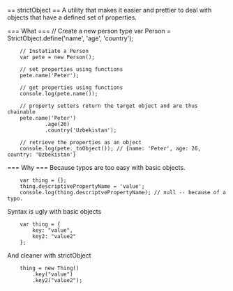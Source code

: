 == strictObject ==
A utility that makes it easier and prettier to deal with objects that have a
defined set of properties.

=== What ===
		// Create a new person type
		var Person = StrictObject.define('name', 'age', 'country');
		
		// Instatiate a Person
		var pete = new Person();
		
		// set properties using functions
		pete.name('Peter');

		// get properties using functions
		console.log(pete.name());
		
		// property setters return the target object and are thus chainable
		pete.name('Peter')
				.age(26)
				.country('Uzbekistan');
		
		// retrieve the properties as an object
		console.log(pete._toObject()); // {name: 'Peter', age: 26, country: 'Uzbekistan'}
		
=== Why ===
Because typos are too easy with basic objects.

		var thing = {};
		thing.descriptivePropertyName = 'value';
		console.log(thing.descriptvePropertyName); // null -- because of a typo.

Syntax is ugly with basic objects

		var thing = {
			key: "value",
			key2: "value2"
		};
		
And cleaner with strictObject
		
		thing = new Thing()
			.key("value")
			.key2("value2");